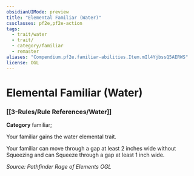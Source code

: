 ```yaml
---
obsidianUIMode: preview
title: "Elemental Familiar (Water)"
cssclasses: pf2e,pf2e-action
tags:
  - trait/water
  - trait/
  - category/familiar
  - remaster
aliases: "Compendium.pf2e.familiar-abilities.Item.mIl4YjbssQ5AERWS"
license: OGL
---
```

# Elemental Familiar (Water)

### [[3-Rules/Rule References/Water]]

**Category** familiar; 




Your familiar gains the water elemental trait.

Your familiar can move through a gap at least 2 inches wide without Squeezing and can Squeeze through a gap at least 1 inch wide.

*Source: Pathfinder Rage of Elements*
*OGL*